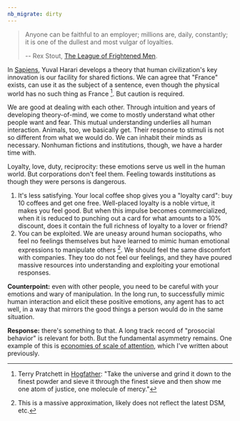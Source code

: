 ```yaml
---
nb_migrate: dirty
---
```


> Anyone can be faithful to an employer; millions are, daily, constantly; it is one of the dullest and most vulgar of loyalties.
> 
> -- Rex Stout, [The League of Frightened Men](https://amzn.to/2XNSxJi).

In [Sapiens](https://amzn.to/3etvTw9), Yuval Harari develops a theory that human civilization's key innovation is our facility for shared fictions. We can agree that "France" exists, can use it as the subject of a sentence, even though the physical world has no such thing as France [^grind]. But caution is required.

[^grind]: Terry Pratchett in [Hogfather](https://amzn.to/3dgMguq): "Take the universe and grind it down to the finest powder and sieve it through the finest sieve and then show me one atom of justice, one molecule of mercy."

We are good at dealing with each other. Through intuition and years of developing theory-of-mind, we come to mostly understand what other people want and fear. This mutual understanding underlies all human interaction. Animals, too, we basically get. Their response to stimuli is not so different from what we would do. We can inhabit their minds as necessary. Nonhuman fictions and institutions, though, we have a harder time with.

Loyalty, love, duty, reciprocity: these emotions serve us well in the human world. But corporations don't feel them. Feeling towards institutions as though they were persons is dangerous. 

1. It's less satisfying. Your local coffee shop gives you a "loyalty card": buy 10 coffees and get one free. Well-placed loyalty is a noble virtue, it makes you feel good. But when this impulse becomes commercialized, when it is reduced to punching out a card for what amounts to a 10% discount, does it contain the full richness of loyalty to a lover or friend?
1. You can be exploited. We are uneasy around human sociopaths, who feel no feelings themselves but have learned to mimic human emotional expressions to manipulate others [^approx]. We should feel the same discomfort with companies. They too do not feel our feelings, and they have poured massive resources into understanding and exploiting your emotional responses.

[^approx]: This is a massive approximation, likely does not reflect the latest DSM, etc.

**Counterpoint:** even with other people, you need to be careful with your emotions and wary of manipulation. In the long run, to successfully mimic human interaction and elicit these positive emotions, any agent has to act well, in a way that mirrors the good things a person would do in the same situation.

**Response:** there's something to that. A long track record of "prosocial behavior" is relevant for both. But the fundamental asymmetry remains. One example of this is [economies of scale of attention](https://louispotok.com/how-large-institutions-screw-you-over/), which I've written about previously.

